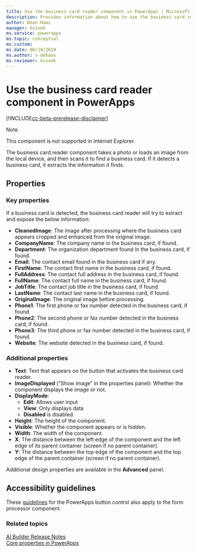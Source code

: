 ```yaml
---
title: Use the business card reader component in PowerApps | Microsoft Docs
description: Provides information about how to use the business card reader component in PowerApps 
author: Dean-Haas
manager: kvivek
ms.service: powerapps
ms.topic: conceptual
ms.custom: 
ms.date: 06/10/2019
ms.author: v-dehaas
ms.reviewer: kvivek
---
```


# Use the business card reader component in PowerApps 

[!INCLUDE[cc-beta-prerelease-disclaimer](./includes/cc-beta-prerelease-disclaimer.md)]

 > [!NOTE]
 > This component is not supported in Internet Explorer.

 
The business card reader component takes a photo or loads an image from the local device, and then scans it to find a business card. If it detects a business card, it extracts the information it finds.

## Properties
### Key properties
If a business card is detected, the business card reader will try to extract and expose the below information:
 - **CleanedImage**: The image after processing where the business card appears cropped and enhanced from the original image.
 - **CompanyName**: The company name in the business card, if found.
 - **Department**: The organization department found in the business card, if found.
 - **Email**: The contact email found in the business card if any.
 - **FirstName**: The contact first name in the business card, if found.
 - **FullAddress**: The contact full address in the business card, if found.
 - **FullName**: The contact full name in the business card, if found.
 - **JobTitle**: The contact job title in the business card, if found.
 - **LastName**: The contact last name in the business card, if found.
 -  **OriginalImage**: The original image before processing.
 - **Phone1**: The first phone or fax number detected in the business card, if found.
 - **Phone2**: The second phone or fax number detected in the business card, if found.
 - **Phone3**: The third phone or fax number detected in the business card, if found.
 - **Website**: The website detected in the business card, if found.


### Additional properties
 - **Text**: Text that appears on the button that activates the business card reader.
 - **ImageDisplayed** (“Show image” in the properties panel): Whether the component displays the image or not.
 - **DisplayMode**:
    - **Edit**: Allows user input
    - **View**: Only displays data 
    - **Disabled** is disabled.
 - **Height**: The height of the component.
 - **Visible**: Whether the component appears or is hidden.
 - **Width**: The width of the component.
 - **X**: The distance between the left edge of the component and the left edge of its parent container (screen if no parent container).
 - **Y**: The distance between the top edge of the component and the top edge of the parent container (screen if no parent container).

Additional design properties are available in the **Advanced** panel.



## Accessibility guidelines
These [guidelines](/powerapps/maker/canvas-apps/controls/control-button) for the PowerApps button control also apply to the form processor component.



### Related topics
[AI Builder Release Notes](/power-platform-release-notes/october19/ai-builder)<br/>
[Core properties in PowerApps](/powerapps/maker/canvas-apps/controls/properties-core)
